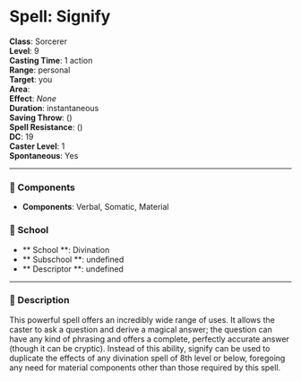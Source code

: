 
# Spell: Signify
**Class**: Sorcerer  
**Level**: 9  
**Casting Time**: 1 action  
**Range**: personal  
**Target**: you  
**Area**:   
**Effect**: _None_  
**Duration**: instantaneous  
**Saving Throw**:  ()  
**Spell Resistance**:  ()  
**DC**: 19  
**Caster Level**: 1  
**Spontaneous**: Yes

---

### 🔮 Components
- **Components**: Verbal, Somatic, Material

### 🏫 School
- ** School **: Divination
- ** Subschool **: undefined
- ** Descriptor **: undefined
---

### 📜 Description
This powerful spell offers an incredibly wide range of uses. It allows the caster to ask a question and derive a magical answer; the question can have any kind of phrasing and offers a complete, perfectly accurate answer (though it can be cryptic). Instead of this ability, signify can be used to duplicate the effects of any divination spell of 8th level or below, foregoing any need for material components other than those required by this spell.
